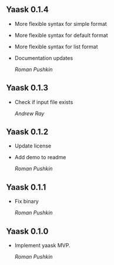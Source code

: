 ## Yaask 0.1.4

*   More flexible syntax for simple format
*   More flexible syntax for default format
*   More flexible syntax for list format
*   Documentation updates

    *Roman Pushkin*

## Yaask 0.1.3

*   Check if input file exists

    *Andrew Ray*

## Yaask 0.1.2

*   Update license
*   Add demo to readme

    *Roman Pushkin*

## Yaask 0.1.1

*   Fix binary

    *Roman Pushkin*

## Yaask 0.1.0

*   Implement yaask MVP.

    *Roman Pushkin*
